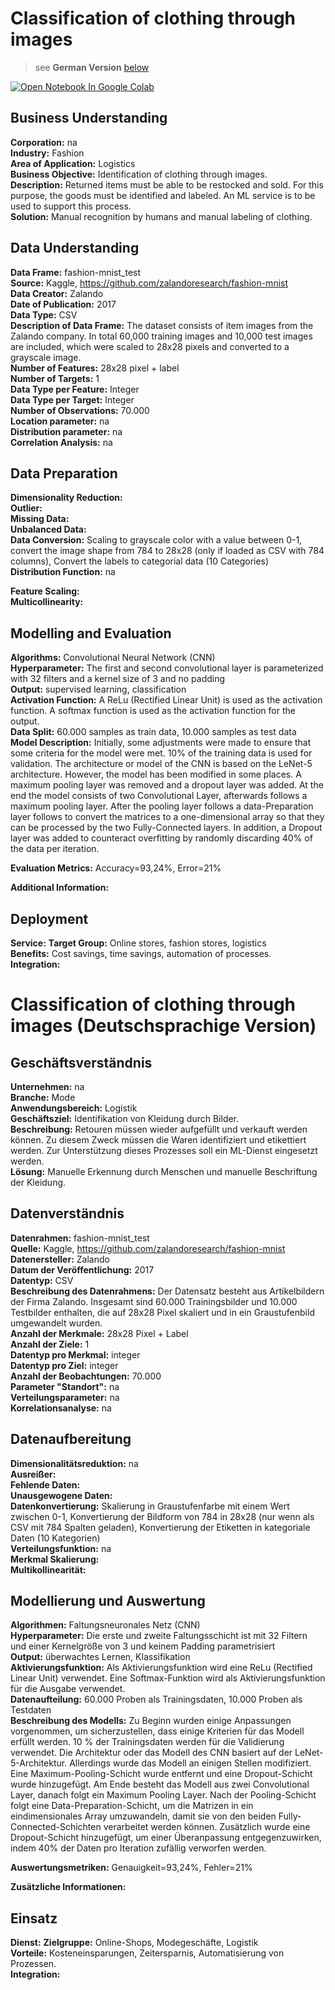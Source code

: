 # Classification of clothing through images
>see __German Version__ [below](#German_version)

<a href="https://colab.research.google.com/github/AlexRossmann/machine-learning-services/blob/main/Warehouse/Classification%20of%20clothing%20through%20images/notebook.ipynb"><img src="https://colab.research.google.com/assets/colab-badge.svg" alt="Open Notebook In Google Colab"/></a>  



## Business Understanding

__Corporation:__ na  
__Industry:__ Fashion  
__Area of Application:__ Logistics  
__Business Objective:__ Identification of clothing through images.    
__Description:__ Returned items must be able to be restocked and sold. For this purpose, the goods must be identified and labeled. An ML service is to be used to support this process.   
__Solution:__ Manual recognition by humans and manual labeling of clothing.  

## Data Understanding

__Data Frame:__ fashion-mnist_test     
__Source:__ Kaggle, https://github.com/zalandoresearch/fashion-mnist  
__Data Creator:__ Zalando   
__Date of Publication:__ 2017   
__Data Type:__ CSV  
__Description of Data Frame:__ The dataset consists of item images from the Zalando company. In total 60,000 training images and 10,000 test images are included, which were scaled to 28x28 pixels and converted to a grayscale image.   
__Number of Features:__ 28x28 pixel + label    
__Number of Targets:__ 1  
__Data Type per Feature:__ Integer  
__Data Type per Target:__ Integer    
__Number of Observations:__ 70.000  
__Location parameter:__ na   
__Distribution parameter:__ na  
__Correlation Analysis:__ na  

## Data Preparation  

__Dimensionality Reduction:__   
__Outlier:__   
__Missing Data:__     
__Unbalanced Data:__      
__Data Conversion:__ Scaling to grayscale color with a value between 0-1, convert the image shape from 784 to 28x28 (only if loaded as CSV with 784 columns), Convert the labels to categorial data (10 Categories)      
__Distribution Function:__ na  

__Feature Scaling:__    
__Multicollinearity:__    

## Modelling and Evaluation

__Algorithms:__  Convolutional Neural Network (CNN)  
__Hyperparameter:__ The first and second convolutional layer is parameterized with 32 filters and a kernel size of 3 and no padding   
__Output:__ supervised learning, classification  
__Activation Function:__ A ReLu (Rectified Linear Unit) is used as the activation function. A softmax function is used as the activation function for the output.  
__Data Split:__ 60.000 samples as train data, 10.000 samples as test data    
__Model Description:__ Initially, some adjustments were made to ensure that some criteria for the model were met. 10% of the training data is used for validation. The architecture or model of the CNN is based on the LeNet-5 architecture. However, the model has been modified in some places. A maximum pooling layer was removed and a dropout layer was added. At the end the model consists of two Convolutional Layer, afterwards follows a maximum pooling layer. After the pooling layer follows a data-Preparation layer follows to convert the matrices to a one-dimensional array so that they can be processed by the two Fully-Connected layers. In addition, a Dropout layer was added to counteract overfitting by randomly discarding 40% of the data per iteration.   

__Evaluation Metrics:__ Accuracy=93,24%, Error=21%    

__Additional Information:__    

## Deployment

__Service:__ 
__Target Group:__ Online stores, fashion stores, logistics  
__Benefits:__ Cost savings, time savings, automation of processes.  
__Integration:__    

<a id="German_version"></a> 

# Classification of clothing through images (Deutschsprachige Version)  

## Geschäftsverständnis

__Unternehmen:__ na  
__Branche:__ Mode  
__Anwendungsbereich:__ Logistik  
__Geschäftsziel:__ Identifikation von Kleidung durch Bilder.    
__Beschreibung:__ Retouren müssen wieder aufgefüllt und verkauft werden können. Zu diesem Zweck müssen die Waren identifiziert und etikettiert werden. Zur Unterstützung dieses Prozesses soll ein ML-Dienst eingesetzt werden.   
__Lösung:__ Manuelle Erkennung durch Menschen und manuelle Beschriftung der Kleidung.  

## Datenverständnis

__Datenrahmen:__ fashion-mnist_test     
__Quelle:__ Kaggle, https://github.com/zalandoresearch/fashion-mnist  
__Datenersteller:__ Zalando   
__Datum der Veröffentlichung:__ 2017   
__Datentyp:__ CSV  
__Beschreibung des Datenrahmens:__ Der Datensatz besteht aus Artikelbildern der Firma Zalando. Insgesamt sind 60.000 Trainingsbilder und 10.000 Testbilder enthalten, die auf 28x28 Pixel skaliert und in ein Graustufenbild umgewandelt wurden.   
__Anzahl der Merkmale:__ 28x28 Pixel + Label    
__Anzahl der Ziele:__ 1  
__Datentyp pro Merkmal:__ integer    
__Datentyp pro Ziel:__ integer      
__Anzahl der Beobachtungen:__ 70.000  
__Parameter "Standort":__ na   
__Verteilungsparameter:__ na  
__Korrelationsanalyse:__ na  

## Datenaufbereitung  

__Dimensionalitätsreduktion:__ na   
__Ausreißer:__   
__Fehlende Daten:__     
__Unausgewogene Daten:__      
__Datenkonvertierung:__ Skalierung in Graustufenfarbe mit einem Wert zwischen 0-1, Konvertierung der Bildform von 784 in 28x28 (nur wenn als CSV mit 784 Spalten geladen), Konvertierung der Etiketten in kategoriale Daten (10 Kategorien)      
__Verteilungsfunktion:__ na  
__Merkmal Skalierung:__    
__Multikollinearität:__    

## Modellierung und Auswertung

__Algorithmen:__ Faltungsneuronales Netz (CNN)  
__Hyperparameter:__ Die erste und zweite Faltungsschicht ist mit 32 Filtern und einer Kernelgröße von 3 und keinem Padding parametrisiert   
__Output:__ überwachtes Lernen, Klassifikation  
__Aktivierungsfunktion:__ Als Aktivierungsfunktion wird eine ReLu (Rectified Linear Unit) verwendet. Eine Softmax-Funktion wird als Aktivierungsfunktion für die Ausgabe verwendet.  
__Datenaufteilung:__ 60.000 Proben als Trainingsdaten, 10.000 Proben als Testdaten    
__Beschreibung des Modells:__ Zu Beginn wurden einige Anpassungen vorgenommen, um sicherzustellen, dass einige Kriterien für das Modell erfüllt werden. 10 % der Trainingsdaten werden für die Validierung verwendet. Die Architektur oder das Modell des CNN basiert auf der LeNet-5-Architektur. Allerdings wurde das Modell an einigen Stellen modifiziert. Eine Maximum-Pooling-Schicht wurde entfernt und eine Dropout-Schicht wurde hinzugefügt. Am Ende besteht das Modell aus zwei Convolutional Layer, danach folgt ein Maximum Pooling Layer. Nach der Pooling-Schicht folgt eine Data-Preparation-Schicht, um die Matrizen in ein eindimensionales Array umzuwandeln, damit sie von den beiden Fully-Connected-Schichten verarbeitet werden können. Zusätzlich wurde eine Dropout-Schicht hinzugefügt, um einer Überanpassung entgegenzuwirken, indem 40% der Daten pro Iteration zufällig verworfen werden.   

__Auswertungsmetriken:__ Genauigkeit=93,24%, Fehler=21%    

__Zusätzliche Informationen:__    

## Einsatz

__Dienst:__ 
__Zielgruppe:__ Online-Shops, Modegeschäfte, Logistik  
__Vorteile:__ Kosteneinsparungen, Zeitersparnis, Automatisierung von Prozessen.  
__Integration:__
